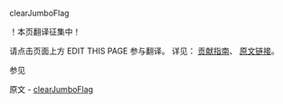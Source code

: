  clearJumboFlag

 ！本页翻译征集中！

请点击页面上方 EDIT THIS PAGE 参与翻译。
详见：
[贡献指南]( https://github.com/JinMuInfo/MongoDB-Manual-zh/blob/master/CONTRIBUTING.md )、
[原文链接](  https://docs.mongodb.com/manual/reference/command/clearJumboFlag/  )。

 参见

原文 - [clearJumboFlag]( https://docs.mongodb.com/manual/reference/command/clearJumboFlag/ )

